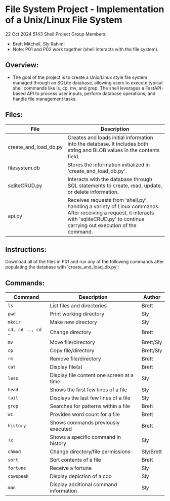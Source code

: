 # File System Project - Implementation of a Unix/Linux File System
22 Oct 2024
5143 Shell Project
Group Members:
- Brett Mitchell, Sly Rahimi
- Note: P01 and P02 work together (shell interacts with the file system).

## Overview:
- The goal of the project is to create a Unix/Linux style file system managed through an SQLite database, allowing users to execute typical shell commands like ls, cp, mv, and grep. The shell leverages a FastAPI-based API to process user inputs, perform database operations, and handle file management tasks.

## Files:
| File  | Description                  |
|----------|------------------------------|
| create_and_load_db.py | Creates and loads initial information into the database. It includes both string and BLOB values in the contents field. |
| filesystem.db | Stores the information initialized in 'create_and_load_db.py'. |
| sqliteCRUD.py | Interacts with the database through SQL statements to create, read, update, or delete information. |
| api.py | Receives requests from 'shell.py', handling a variety of Linux commands. After receiving a request, it interacts with 'sqliteCRUD.py' to continue carrying out execution of the command. |

## Instructions:
Download all of the files in P01 and run any of the following commands after populating the database with 'create_and_load_db.py':

## Commands:
| Command  | Description                  | Author   |
|----------|------------------------------|----------|
| `ls`     | List files and directories    | Brett |
| `pwd`    | Print working directory       | Sly |
| `mkdir`  | Make new directory            | Sly |
| `cd, cd .., cd ~`     | Change directory | Brett |
| `mv`      | Move file/directory          | Brett/Sly |
| `cp`      | Copy file/directory          | Brett/Sly |
| `rm`      | Remove file/directory        | Brett |
| `cat`     | Display file(s)              | Brett |
| `less`    | Display file content one screen at a time | Sly |
| `head` | Shows the first few lines of a file | Sly |
| `tail` | Displays the last few lines of a file | Sly |
| `grep` | Searches for patterns within a file | Brett |
| `wc` | Provides word count for a file | Brett |
| `history` | Shows commands previously executed | Brett |
| `!x` | Shows a specific command in history | Sly |
| `chmod` | Change directory/file permissions | Sly/Brett |
| `sort` | Sort contents of a file            | Brett |
| `fortune` | Receive a fortune               | Sly |
| `cowspeak` | Display depiction of a coo    | Sly |
| `man` | Display additional command information | Sly |

